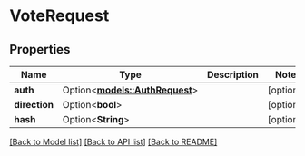 # VoteRequest

## Properties

Name | Type | Description | Notes
------------ | ------------- | ------------- | -------------
**auth** | Option<[**models::AuthRequest**](AuthRequest.md)> |  | [optional]
**direction** | Option<**bool**> |  | [optional]
**hash** | Option<**String**> |  | [optional]

[[Back to Model list]](../README.md#documentation-for-models) [[Back to API list]](../README.md#documentation-for-api-endpoints) [[Back to README]](../README.md)


